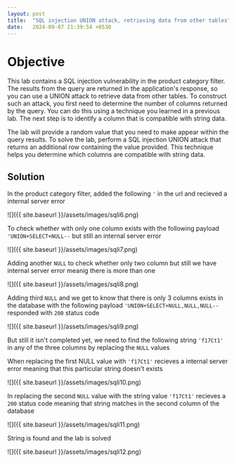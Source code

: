```yaml
---
layout: post
title:  "SQL injection UNION attack, retrieving data from other tables"
date:   2024-09-07 21:39:54 +0530
---
```



# Objective 

This lab contains a SQL injection vulnerability in the product category filter. The results from the query are returned in the application's response, so you can use a UNION attack to retrieve data from other tables. To construct such an attack, you first need to determine the number of columns returned by the query. You can do this using a technique you learned in a previous lab. The next step is to identify a column that is compatible with string data.

The lab will provide a random value that you need to make appear within the query results. To solve the lab, perform a SQL injection UNION attack that returns an additional row containing the value provided. This technique helps you determine which columns are compatible with string data.

## Solution 

In the product category filter, added the following `'` in the url and recieved a internal server error 

![]({{ site.baseurl }}/assets/images/sqli6.png)

To check whether with only one column exists with the following payload `'UNION+SELECT+NULL--` but still an internal server error 

![]({{ site.baseurl }}/assets/images/sqli7.png)

Adding another `NULL` to check whether only two column but still we have internal server error meanig there is more than one

![]({{ site.baseurl }}/assets/images/sqli8.png)

Adding third `NULL` and we get to know that there is only 3 columns exists in the database with the following payload `'UNION+SELECT+NULL,NULL,NULL--` responded with `200` status code 

![]({{ site.baseurl }}/assets/images/sqli9.png)

But still it isn't completed yet, we need to find the following string `'f17Ct1'` in any of the three columns by replacing the `NULL` values 

When replacing the first NULL value with `'f17Ct1'` recieves a internal server error meaning that this particular string doesn't exists 

![]({{ site.baseurl }}/assets/images/sqli10.png)

In replacing the second `NULL` value with the string value `'f17Ct1'` recieves a `200` status code meaning that string matches in the second column of the database 

![]({{ site.baseurl }}/assets/images/sqli11.png)

String is found and the lab is solved 

![]({{ site.baseurl }}/assets/images/sqli12.png)